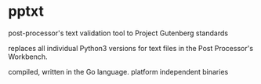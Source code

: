 # pptxt
post-processor's text validation tool to Project Gutenberg standards

replaces all individual Python3 versions for text files in the
Post Processor's Workbench.

compiled, written in the Go language.
platform independent binaries
